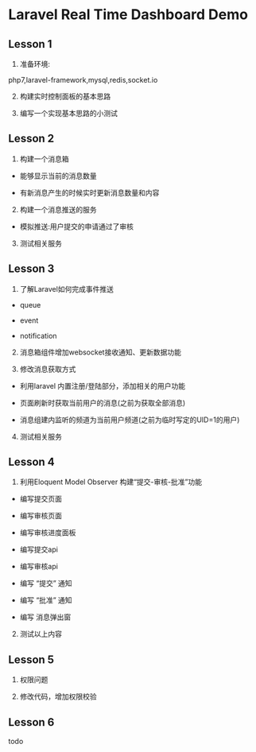 # Laravel Real Time Dashboard Demo

## Lesson 1

1. 准备环境:

php7,laravel-framework,mysql,redis,socket.io

2. 构建实时控制面板的基本思路


3. 编写一个实现基本思路的小测试


## Lesson 2

1. 构建一个消息箱

- 能够显示当前的消息数量

- 有新消息产生的时候实时更新消息数量和内容

2. 构建一个消息推送的服务

- 模拟推送:用户提交的申请通过了审核

3. 测试相关服务

## Lesson 3

1. 了解Laravel如何完成事件推送

- queue

- event

- notification

2. 消息箱组件增加websocket接收通知、更新数据功能

3. 修改消息获取方式

- 利用laravel 内置注册/登陆部分，添加相关的用户功能

- 页面刷新时获取当前用户的消息(之前为获取全部消息)

- 消息组建内监听的频道为当前用户频道(之前为临时写定的UID=1的用户)

4. 测试相关服务

## Lesson 4

1. 利用Eloquent Model Observer 构建“提交-审核-批准”功能

- 编写提交页面

- 编写审核页面

- 编写审核进度面板

- 编写提交api

- 编写审核api

- 编写 “提交” 通知

- 编写 “批准” 通知

- 编写 消息弹出窗

2. 测试以上内容

## Lesson 5

1. 权限问题

2. 修改代码，增加权限校验


## Lesson 6

todo